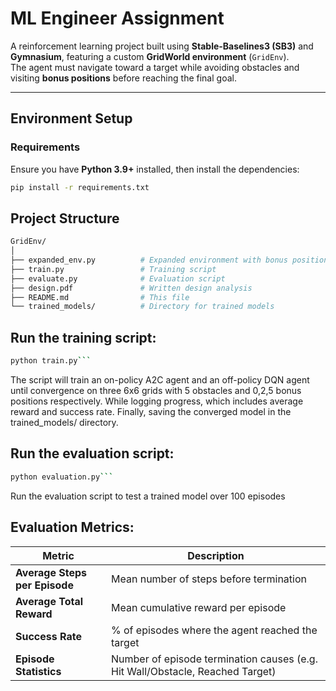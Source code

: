 # ML Engineer Assignment

A reinforcement learning project built using **Stable-Baselines3 (SB3)** and **Gymnasium**, featuring a custom **GridWorld environment** (`GridEnv`).  
The agent must navigate toward a target while avoiding obstacles and visiting **bonus positions** before reaching the final goal.

---

## Environment Setup

### Requirements

Ensure you have **Python 3.9+** installed, then install the dependencies:

```bash
pip install -r requirements.txt
```

## Project Structure
```bash
GridEnv/
│
├── expanded_env.py          # Expanded environment with bonus positions agent must reach before reaching final target
├── train.py                 # Training script
├── evaluate.py              # Evaluation script
├── design.pdf               # Written design analysis
├── README.md                # This file
└── trained_models/          # Directory for trained models
```

## Run the training script:
```bash
python train.py```
```

The script will train an on-policy A2C agent and an off-policy DQN agent until convergence on three 6x6 grids with 5 obstacles and 0,2,5 bonus positions respectively.
While logging progress, which includes average reward and success rate. Finally, saving the converged model in the trained_models/ directory.

## Run the evaluation script:
```bash
python evaluation.py```
```
Run the evaluation script to test a trained model over 100 episodes

## Evaluation Metrics:

| Metric                        | Description                                      |
| ----------------------------- | ------------------------------------------------ |
| **Average Steps per Episode** | Mean number of steps before termination          |
| **Average Total Reward**      | Mean cumulative reward per episode               |
| **Success Rate**              | % of episodes where the agent reached the target |
| **Episode Statistics**        | Number of episode termination causes (e.g. Hit Wall/Obstacle, Reached Target) |

